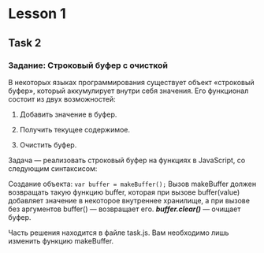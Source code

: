 # Lesson 1
## Task 2

### Задание: Строковый буфер с очисткой
В некоторых языках программирования существует объект «строковый буфер», который аккумулирует внутри себя значения. Его функционал состоит из двух возможностей:

1) Добавить значение в буфер.

2) Получить текущее содержимое.

3) Очистить буфер.

Задача — реализовать строковый буфер на функциях в JavaScript, со следующим синтаксисом:

Создание объекта: 
```var buffer = makeBuffer();```
Вызов makeBuffer должен возвращать такую функцию buffer, которая при вызове buffer(value) добавляет значение в некоторое внутреннее хранилище, а при вызове без аргументов buffer() — возвращает его.
***buffer.clear()*** — очищает буфер.

Часть решения находится в файле task.js. Вам необходимо лишь изменить функцию makeBuffer.